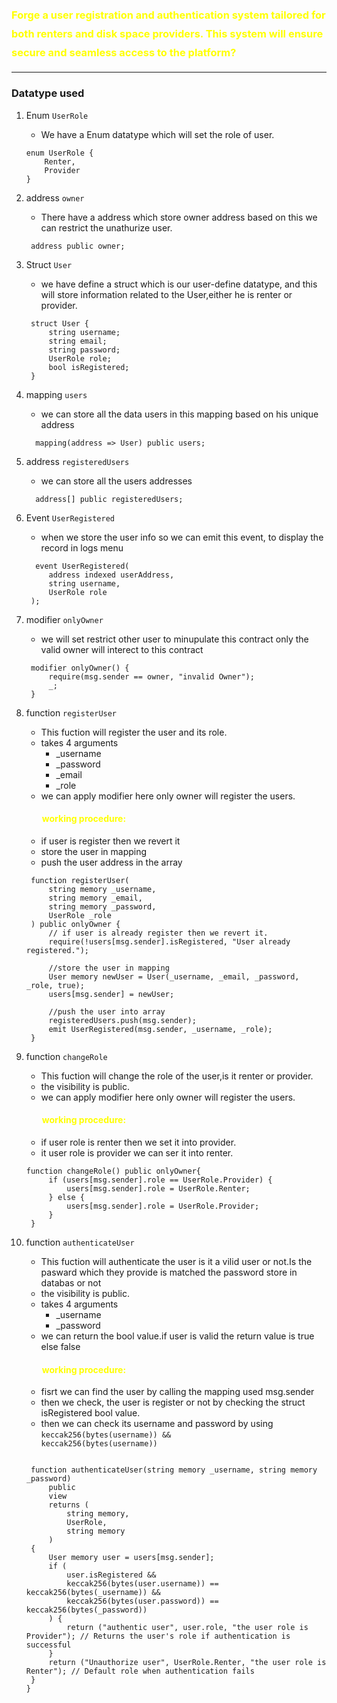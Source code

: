 <h3 style="line-height:30px; color: yellow">Forge a user registration and authentication system tailored
for both renters and disk space providers. This system will 
ensure secure and seamless access to the platform?</h3>

<hr>

### Datatype used

1. Enum <code>UserRole</code>
   - We have a Enum datatype which will set the role of user.
   ```sol
   enum UserRole {
       Renter,
       Provider
   }
   ```
2. address <code>owner</code>
   - There have a address which store owner address based on this we can restrict the unathurize user.
   ```sol
    address public owner;
   ```
3. Struct <code>User</code>
   - we have define a struct which is our user-define datatype, and this will store information related to the User,either he is renter or provider.
   ```sol
    struct User {
        string username;
        string email;
        string password;
        UserRole role;
        bool isRegistered;
    }
   ```
4. mapping <code>users</code>
   - we can store all the data users in this mapping based on his unique address
   ```sol
     mapping(address => User) public users;
   ```
5. address <code>registeredUsers</code>
   - we can store all the users addresses
   ```sol
     address[] public registeredUsers;
   ```
6. Event <code>UserRegistered</code>
   - when we store the user info so we can emit this event, to display the record in logs menu
   ```sol
     event UserRegistered(
        address indexed userAddress,
        string username,
        UserRole role
    );
   ```
7. modifier <code>onlyOwner</code>
   - we will set restrict other user to minupulate this contract only the valid owner will interect to this contract
   ```sol
    modifier onlyOwner() {
        require(msg.sender == owner, "invalid Owner");
        _;
    }
   ```
8. function <code>registerUser</code>

   - This fuction will register the user and its role.
   - takes 4 arguments
     - \_username
     - \_password
     - \_email
     - \_role
   - we can apply modifier here only owner will register the users.
   <h4 style="padding-left:25px;color: yellow">working procedure:</h4>

   - if user is register then we revert it
   - store the user in mapping
   - push the user address in the array

   ```sol
    function registerUser(
        string memory _username,
        string memory _email,
        string memory _password,
        UserRole _role
    ) public onlyOwner {
        // if user is already register then we revert it.
        require(!users[msg.sender].isRegistered, "User already registered.");

        //store the user in mapping
        User memory newUser = User(_username, _email, _password, _role, true);
        users[msg.sender] = newUser;

        //push the user into array
        registeredUsers.push(msg.sender);
        emit UserRegistered(msg.sender, _username, _role);
    }
   ```

9. function <code>changeRole</code>

   - This fuction will change the role of the user,is it renter or provider.
   - the visibility is public.
   - we can apply modifier here only owner will register the users.
   <h4 style="padding-left:25px;color: yellow">working procedure:</h4>

   - if user role is renter then we set it into provider.
   - it user role is provider we can ser it into renter.

   ```sol
   function changeRole() public onlyOwner{
        if (users[msg.sender].role == UserRole.Provider) {
            users[msg.sender].role = UserRole.Renter;
        } else {
            users[msg.sender].role = UserRole.Provider;
        }
    }

   ```

10. function <code>authenticateUser</code>

    - This fuction will authenticate the user is it a vilid user or not.Is the pasward which they provide is matched the password store in databas or not
    - the visibility is public.
    - takes 4 arguments
      - \_username
      - \_password
    - we can return the bool value.if user is valid the return value is true else false
    <h4 style="padding-left:25px;color: yellow">working procedure:</h4>

    - fisrt we can find the user by calling the mapping used msg.sender
    - then we check, the user is register or not by checking the struct isRegistered bool value.
    - then we can check its username and password by using <code>keccak256(bytes(username)) && keccak256(bytes(username))</code>

    ```sol

     function authenticateUser(string memory _username, string memory _password)
         public
         view
         returns (
             string memory,
             UserRole,
             string memory
         )
     {
         User memory user = users[msg.sender];
         if (
             user.isRegistered &&
             keccak256(bytes(user.username)) == keccak256(bytes(_username)) &&
             keccak256(bytes(user.password)) == keccak256(bytes(_password))
         ) {
             return ("authentic user", user.role, "the user role is Provider"); // Returns the user's role if authentication is successful
         }
         return ("Unauthorize user", UserRole.Renter, "the user role is Renter"); // Default role when authentication fails
     }
    }

    ```
